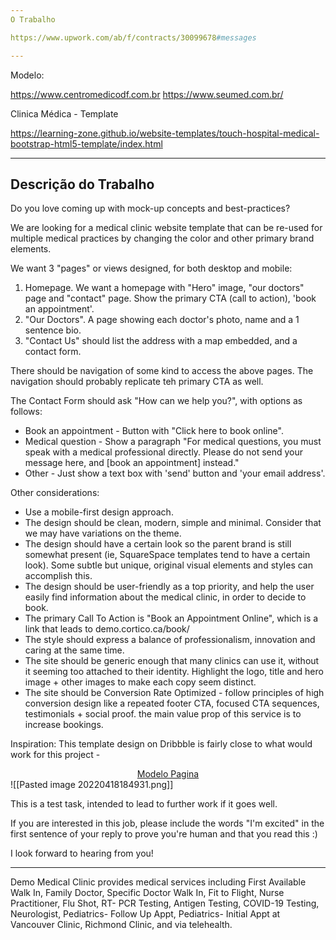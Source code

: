 ```yaml
---
O Trabalho

https://www.upwork.com/ab/f/contracts/30099678#messages

---
```


Modelo:

https://www.centromedicodf.com.br
https://www.seumed.com.br/


Clinica Médica - Template

https://learning-zone.github.io/website-templates/touch-hospital-medical-bootstrap-html5-template/index.html

---
## Descrição do Trabalho

Do you love coming up with mock-up concepts and best-practices?  
  
We are looking for a medical clinic website template that can be re-used for multiple medical practices by changing the color and other primary brand elements.  
  
We want 3 "pages" or views designed, for both desktop and mobile:  
1. Homepage. We want a homepage with "Hero" image, "our doctors" page and "contact" page. Show the primary CTA (call to action), 'book an appointment'.  
2. "Our Doctors". A page showing each doctor's photo, name and a 1 sentence bio.  
3. "Contact Us" should list the address with a map embedded, and a contact form.  
  
There should be navigation of some kind to access the above pages. The navigation should probably replicate teh primary CTA as well.  
  
The Contact Form should ask "How can we help you?", with options as follows:  
- Book an appointment - Button with "Click here to book online".  
- Medical question - Show a paragraph "For medical questions, you must speak with a medical professional directly. Please do not send your message here, and [book an appointment] instead."  
- Other - Just show a text box with 'send' button and 'your email address'.  
  
Other considerations:  
- Use a mobile-first design approach.  
- The design should be clean, modern, simple and minimal. Consider that we may have variations on the theme.  
- The design should have a certain look so the parent brand is still somewhat present (ie, SquareSpace templates tend to have a certain look). Some subtle but unique, original visual elements and styles can accomplish this.  
- The design should be user-friendly as a top priority, and help the user easily find information about the medical clinic, in order to decide to book.  
- The primary Call To Action is "Book an Appointment Online", which is a link that leads to demo.cortico.ca/book/  
- The style should express a balance of professionalism, innovation and caring at the same time.  
- The site should be generic enough that many clinics can use it, without it seeming too attached to their identity. Highlight the logo, title and hero image + other images to make each copy seem distinct.  
- The site should be Conversion Rate Optimized - follow principles of high conversion design like a repeated footer CTA, focused CTA sequences, testimonials + social proof. the main value prop of this service is to increase bookings.  
  
Inspiration: This template design on Dribbble is fairly close to what would work for this project - 

<center><a href="https://dribbble.com/shots/17518555-TrafoHealth-Landing-Page-Concept  ">Modelo Pagina</a></center>
  ![[Pasted image 20220418184931.png]]


This is a test task, intended to lead to further work if it goes well.  
  
If you are interested in this job, please include the words "I'm excited" in the first sentence of your reply to prove you're human and that you read this :)  
  
I look forward to hearing from you!

---

Demo Medical Clinic provides medical services including First Available Walk In, Family Doctor, Specific Doctor Walk In, Fit to Flight, Nurse Practitioner, Flu Shot, RT- PCR Testing, Antigen Testing, COVID-19 Testing, Neurologist, Pediatrics- Follow Up Appt, Pediatrics- Initial Appt at Vancouver Clinic, Richmond Clinic, and via telehealth.

